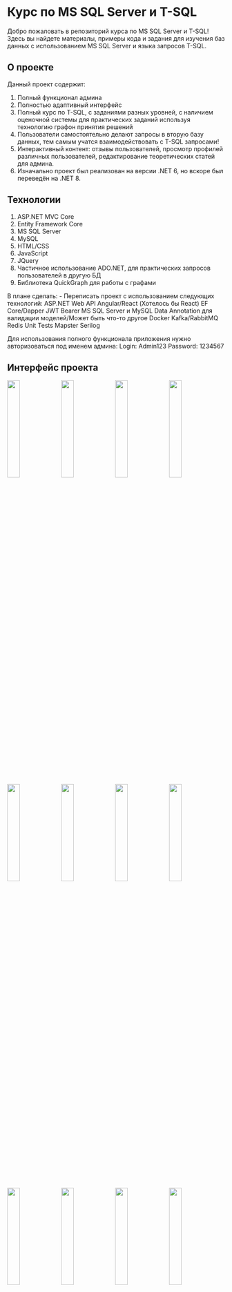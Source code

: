 # Курс по MS SQL Server и T-SQL

Добро пожаловать в репозиторий курса по MS SQL Server и T-SQL! Здесь вы найдете материалы, примеры кода и задания для изучения баз данных с использованием MS SQL Server и языка запросов T-SQL.

## О проекте
Данный проект содержит:
1. Полный функционал админа
2. Полностью адаптивный интерфейс
3. Полный курс по T-SQL, с заданиями разных уровней, с наличием оценочной системы для практических заданий используя технологию графон принятия решений
4. Пользователи самостоятельно делают запросы в вторую базу данных, тем самым учатся взаимодействовать с T-SQL запросами!
5. Интерактивный контент: отзывы пользователей, просмотр профилей различных пользователей, редактирование теоретических статей для админа.
6. Изначально проект был реализован на версии .NET 6, но вскоре был переведён на .NET 8.

## Технологии
1. ASP.NET MVC Core
2. Entity Framework Core
3. MS SQL Server
4. MySQL
6. HTML/CSS
7. JavaScript
8. JQuery
9. Частичное использование ADO.NET, для практических запросов пользователей в другую БД
10. Библиотека QuickGraph для работы с графами

В плане сделать: - 
Переписать проект с использованием следующих технологий:
ASP.NET Web API
Angular/React (Хотелось бы React)
EF Core/Dapper
JWT Bearer
MS SQL Server и MySQL
Data Annotation для валидации моделей/Может быть что-то другое
Docker
Kafka/RabbitMQ
Redis
Unit Tests
Mapster
Serilog


Для использования полного функционала приложения нужно авторизоваться под именем админа: Login: Admin123 Password: 1234567

## Интерфейс проекта 

<img src="https://github.com/Maxim-Sedykh/SQLServerCourse/assets/125740808/e0d8bd4c-4416-4042-9171-2b8721936cf4" width=24%>
<img src="https://github.com/Maxim-Sedykh/SQLServerCourse/assets/125740808/b55acdfa-69f4-479a-93ec-30c6cc53c2fd" width=24%>
<img src="https://github.com/Maxim-Sedykh/SQLServerCourse/assets/125740808/7260a363-c867-4e86-aad4-9f0a67cedca5" width=24%>
<img src="https://github.com/Maxim-Sedykh/SQLServerCourse/assets/125740808/96bd1c9c-ea2a-4b64-a296-aa7b421d1e85" width=24%>
<img src="https://github.com/Maxim-Sedykh/SQLServerCourse/assets/125740808/158280be-79e4-4b48-b772-682d34bcf899" width=24%>
<img src="https://github.com/Maxim-Sedykh/SQLServerCourse/assets/125740808/35d75e7d-34f4-40c4-a4e2-eb6090572f25" width=24%>
<img src="https://github.com/Maxim-Sedykh/SQLServerCourse/assets/125740808/be086ca6-68c6-4dd7-91bf-1d208a47280d" width=24%>
<img src="https://github.com/Maxim-Sedykh/SQLServerCourse/assets/125740808/50205c16-a23d-4fd5-9e7f-26e042289b7c" width=24%>
<img src="https://github.com/Maxim-Sedykh/SQLServerCourse/assets/125740808/f0736349-9cf4-4ef8-9d57-b108ba7aa275" width=24%>
<img src="https://github.com/Maxim-Sedykh/SQLServerCourse/assets/125740808/9c4f51b3-27d0-4e5b-bd6d-39063ceaec75" width=24%>
<img src="https://github.com/Maxim-Sedykh/SQLServerCourse/assets/125740808/9bf8b980-4fb5-49bf-8c70-aa71a7ecf07d" width=24%>
<img src="https://github.com/Maxim-Sedykh/SQLServerCourse/assets/125740808/64fe92d8-0d84-4d52-b682-b38228ff6e6f" width=24%>












